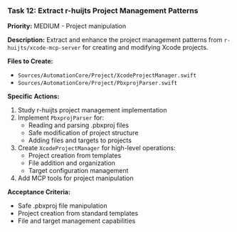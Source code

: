 ### Task 12: Extract r-huijts Project Management Patterns
**Priority:** MEDIUM - Project manipulation

**Description:** Extract and enhance the project management patterns from `r-huijts/xcode-mcp-server` for creating and modifying Xcode projects.

**Files to Create:**
- `Sources/AutomationCore/Project/XcodeProjectManager.swift`
- `Sources/AutomationCore/Project/PbxprojParser.swift`

**Specific Actions:**
1. Study r-huijts project management implementation
2. Implement `PbxprojParser` for:
   - Reading and parsing .pbxproj files
   - Safe modification of project structure
   - Adding files and targets to projects
3. Create `XcodeProjectManager` for high-level operations:
   - Project creation from templates
   - File addition and organization
   - Target configuration management
4. Add MCP tools for project manipulation

**Acceptance Criteria:**
- Safe .pbxproj file manipulation
- Project creation from standard templates
- File and target management capabilities
